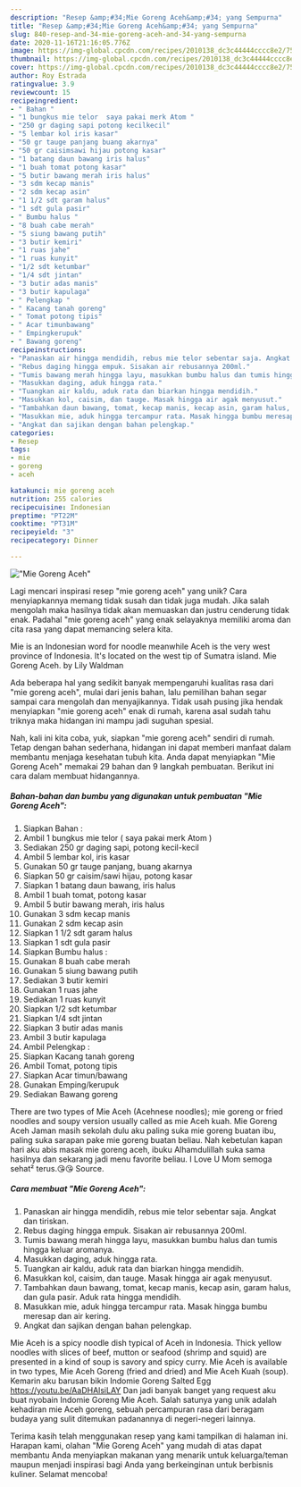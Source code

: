 ```yaml
---
description: "Resep &amp;#34;Mie Goreng Aceh&amp;#34; yang Sempurna"
title: "Resep &amp;#34;Mie Goreng Aceh&amp;#34; yang Sempurna"
slug: 840-resep-and-34-mie-goreng-aceh-and-34-yang-sempurna
date: 2020-11-16T21:16:05.776Z
image: https://img-global.cpcdn.com/recipes/2010138_dc3c44444cccc8e2/751x532cq70/mie-goreng-aceh-foto-resep-utama.jpg
thumbnail: https://img-global.cpcdn.com/recipes/2010138_dc3c44444cccc8e2/751x532cq70/mie-goreng-aceh-foto-resep-utama.jpg
cover: https://img-global.cpcdn.com/recipes/2010138_dc3c44444cccc8e2/751x532cq70/mie-goreng-aceh-foto-resep-utama.jpg
author: Roy Estrada
ratingvalue: 3.9
reviewcount: 15
recipeingredient:
- " Bahan "
- "1 bungkus mie telor  saya pakai merk Atom "
- "250 gr daging sapi potong kecilkecil"
- "5 lembar kol iris kasar"
- "50 gr tauge panjang buang akarnya"
- "50 gr caisimsawi hijau potong kasar"
- "1 batang daun bawang iris halus"
- "1 buah tomat potong kasar"
- "5 butir bawang merah iris halus"
- "3 sdm kecap manis"
- "2 sdm kecap asin"
- "1 1/2 sdt garam halus"
- "1 sdt gula pasir"
- " Bumbu halus "
- "8 buah cabe merah"
- "5 siung bawang putih"
- "3 butir kemiri"
- "1 ruas jahe"
- "1 ruas kunyit"
- "1/2 sdt ketumbar"
- "1/4 sdt jintan"
- "3 butir adas manis"
- "3 butir kapulaga"
- " Pelengkap "
- " Kacang tanah goreng"
- " Tomat potong tipis"
- " Acar timunbawang"
- " Empingkerupuk"
- " Bawang goreng"
recipeinstructions:
- "Panaskan air hingga mendidih, rebus mie telor sebentar saja. Angkat dan tiriskan."
- "Rebus daging hingga empuk. Sisakan air rebusannya 200ml."
- "Tumis bawang merah hingga layu, masukkan bumbu halus dan tumis hingga keluar aromanya."
- "Masukkan daging, aduk hingga rata."
- "Tuangkan air kaldu, aduk rata dan biarkan hingga mendidih."
- "Masukkan kol, caisim, dan tauge. Masak hingga air agak menyusut."
- "Tambahkan daun bawang, tomat, kecap manis, kecap asin, garam halus, dan gula pasir. Aduk rata hingga mendidih."
- "Masukkan mie, aduk hingga tercampur rata. Masak hingga bumbu meresap dan air kering."
- "Angkat dan sajikan dengan bahan pelengkap."
categories:
- Resep
tags:
- mie
- goreng
- aceh

katakunci: mie goreng aceh 
nutrition: 255 calories
recipecuisine: Indonesian
preptime: "PT22M"
cooktime: "PT31M"
recipeyield: "3"
recipecategory: Dinner

---
```



![&#34;Mie Goreng Aceh&#34;](https://img-global.cpcdn.com/recipes/2010138_dc3c44444cccc8e2/751x532cq70/mie-goreng-aceh-foto-resep-utama.jpg)

Lagi mencari inspirasi resep &#34;mie goreng aceh&#34; yang unik? Cara menyiapkannya memang tidak susah dan tidak juga mudah. Jika salah mengolah maka hasilnya tidak akan memuaskan dan justru cenderung tidak enak. Padahal &#34;mie goreng aceh&#34; yang enak selayaknya memiliki aroma dan cita rasa yang dapat memancing selera kita.

Mie is an Indonesian word for noodle meanwhile Aceh is the very west province of Indonesia. It&#39;s located on the west tip of Sumatra island. Mie Goreng Aceh. by Lily Waldman

Ada beberapa hal yang sedikit banyak mempengaruhi kualitas rasa dari &#34;mie goreng aceh&#34;, mulai dari jenis bahan, lalu pemilihan bahan segar sampai cara mengolah dan menyajikannya. Tidak usah pusing jika hendak menyiapkan &#34;mie goreng aceh&#34; enak di rumah, karena asal sudah tahu triknya maka hidangan ini mampu jadi suguhan spesial.


Nah, kali ini kita coba, yuk, siapkan &#34;mie goreng aceh&#34; sendiri di rumah. Tetap dengan bahan sederhana, hidangan ini dapat memberi manfaat dalam membantu menjaga kesehatan tubuh kita. Anda dapat menyiapkan &#34;Mie Goreng Aceh&#34; memakai 29 bahan dan 9 langkah pembuatan. Berikut ini cara dalam membuat hidangannya.

<!--inarticleads1-->

##### Bahan-bahan dan bumbu yang digunakan untuk pembuatan &#34;Mie Goreng Aceh&#34;:

1. Siapkan  Bahan :
1. Ambil 1 bungkus mie telor ( saya pakai merk Atom )
1. Sediakan 250 gr daging sapi, potong kecil-kecil
1. Ambil 5 lembar kol, iris kasar
1. Gunakan 50 gr tauge panjang, buang akarnya
1. Siapkan 50 gr caisim/sawi hijau, potong kasar
1. Siapkan 1 batang daun bawang, iris halus
1. Ambil 1 buah tomat, potong kasar
1. Ambil 5 butir bawang merah, iris halus
1. Gunakan 3 sdm kecap manis
1. Gunakan 2 sdm kecap asin
1. Siapkan 1 1/2 sdt garam halus
1. Siapkan 1 sdt gula pasir
1. Siapkan  Bumbu halus :
1. Gunakan 8 buah cabe merah
1. Gunakan 5 siung bawang putih
1. Sediakan 3 butir kemiri
1. Gunakan 1 ruas jahe
1. Sediakan 1 ruas kunyit
1. Siapkan 1/2 sdt ketumbar
1. Siapkan 1/4 sdt jintan
1. Siapkan 3 butir adas manis
1. Ambil 3 butir kapulaga
1. Ambil  Pelengkap :
1. Siapkan  Kacang tanah goreng
1. Ambil  Tomat, potong tipis
1. Siapkan  Acar timun/bawang
1. Gunakan  Emping/kerupuk
1. Sediakan  Bawang goreng


There are two types of Mie Aceh (Acehnese noodles); mie goreng or fried noodles and soupy version usually called as mie Aceh kuah. Mie Goreng Aceh Jaman masih sekolah dulu aku paling suka mie goreng buatan ibu, paling suka sarapan pake mie goreng buatan beliau. Nah kebetulan kapan hari aku abis masak mie goreng aceh, ibuku Alhamdulillah suka sama hasilnya dan sekarang jadi menu favorite beliau. I Love U Mom semoga sehat² terus.😘😘 Source. 

<!--inarticleads2-->

##### Cara membuat &#34;Mie Goreng Aceh&#34;:

1. Panaskan air hingga mendidih, rebus mie telor sebentar saja. Angkat dan tiriskan.
1. Rebus daging hingga empuk. Sisakan air rebusannya 200ml.
1. Tumis bawang merah hingga layu, masukkan bumbu halus dan tumis hingga keluar aromanya.
1. Masukkan daging, aduk hingga rata.
1. Tuangkan air kaldu, aduk rata dan biarkan hingga mendidih.
1. Masukkan kol, caisim, dan tauge. Masak hingga air agak menyusut.
1. Tambahkan daun bawang, tomat, kecap manis, kecap asin, garam halus, dan gula pasir. Aduk rata hingga mendidih.
1. Masukkan mie, aduk hingga tercampur rata. Masak hingga bumbu meresap dan air kering.
1. Angkat dan sajikan dengan bahan pelengkap.


Mie Aceh is a spicy noodle dish typical of Aceh in Indonesia. Thick yellow noodles with slices of beef, mutton or seafood (shrimp and squid) are presented in a kind of soup is savory and spicy curry. Mie Aceh is available in two types, Mie Aceh Goreng (fried and dried) and Mie Aceh Kuah (soup). Kemarin aku barusan bikin Indomie Goreng Salted Egg https://youtu.be/AaDHAlsiLAY Dan jadi banyak banget yang request aku buat nyobain Indomie Goreng Mie Aceh. Salah satunya yang unik adalah kehadiran mie Aceh goreng, sebuah percampuran rasa dari beragam budaya yang sulit ditemukan padanannya di negeri-negeri lainnya. 

Terima kasih telah menggunakan resep yang kami tampilkan di halaman ini. Harapan kami, olahan &#34;Mie Goreng Aceh&#34; yang mudah di atas dapat membantu Anda menyiapkan makanan yang menarik untuk keluarga/teman maupun menjadi inspirasi bagi Anda yang berkeinginan untuk berbisnis kuliner. Selamat mencoba!
